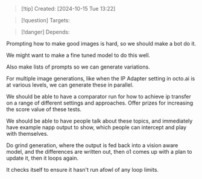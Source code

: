 
>[!tip] Created: [2024-10-15 Tue 13:22]

>[!question] Targets: 

>[!danger] Depends: 

Prompting how to make good images is hard, so we should make a bot do it.

We might want to make a fine tuned model to do this well.

Also make lists of prompts so we can generate variations.

For multiple image generations, like when the IP Adapter setting in octo.ai is at various levels, we can generate these in parallel.

We should be able to have a comparator run for how to achieve ip transfer on a range of different settings and approaches.  Offer prizes for increasing the score value of these tests.

We should be able to have people talk about these topics, and immediately have example napp output to show, which people can intercept and play with themselves.

Do grind generation, where the output is fed back into a vision aware model, and the differences are written out, then o1 comes up with a plan to update it, then it loops again.

It checks itself to ensure it hasn't run afowl of any loop limits.
